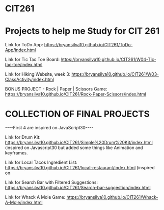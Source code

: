 # CIT261
# Projects to help me Study for CIT 261

Link for ToDo App: https://bryansilva10.github.io/CIT261/ToDo-App/index.html

Link for Tic Tac Toe Board: https://bryansilva10.github.io/CIT261/W04-Tic-tac-toe/index.html

Link for Hiking Website, week 3: https://bryansilva10.github.io/CIT261/W03-ClassActivity/index.html

BONUS PROJECT - Rock | Paper | Scissors Game: https://bryansilva10.github.io/CIT261/Rock-Paper-Scissors/index.html

# COLLECTION OF FINAL PROJECTS

----First 4 are inspired on JavaScript30----

Link for Drum Kit: https://bryansilva10.github.io/CIT261/Simple%20Drum%20Kit/index.html (inspired on Javascript30 but added some things like Animation and keyframes.

Link for Local Tacos Ingredient List: https://bryansilva10.github.io/CIT261/local-restaurant/index.html (inspired on

Link for Search Bar with Filtered Suggestions: https://bryansilva10.github.io/CIT261/Search-bar-suggestion/index.html

Link for Whack A Mole Game: https://bryansilva10.github.io/CIT261/Whack-A-Mole/index.html
